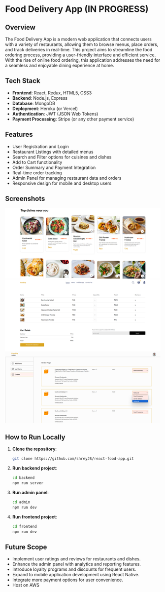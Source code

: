 # Food Delivery App (IN PROGRESS)

## Overview
The Food Delivery App is a modern web application that connects users with a variety of restaurants, allowing them to browse menus, place orders, and track deliveries in real-time. This project aims to streamline the food ordering process, providing a user-friendly interface and efficient service. With the rise of online food ordering, this application addresses the need for a seamless and enjoyable dining experience at home.

## Tech Stack
- **Frontend**: React, Redux, HTML5, CSS3
- **Backend**: Node.js, Express
- **Database**: MongoDB
- **Deployment**: Heroku (or Vercel)
- **Authentication**: JWT (JSON Web Tokens)
- **Payment Processing**: Stripe (or any other payment service)

## Features
- User Registration and Login
- Restaurant Listings with detailed menus
- Search and Filter options for cuisines and dishes
- Add to Cart functionality
- Order Summary and Payment Integration
- Real-time order tracking
- Admin Panel for managing restaurant data and orders
- Responsive design for mobile and desktop users

## Screenshots
![Home Page](images/foodzip_home.png)
![Cart Page](images/foodzip_cart.png)
![Admin Panel](images/foodzip_admin_orders.png)

## How to Run Locally
1. **Clone the repository**:
   ```bash
   git clone https://github.com/shreyJS/react-food-app.git
   ```
2. **Run backend project**:
   ```bash
   cd backend
   npm run server
   ```
3. **Run admin panel**:
   ```bash
   cd admin
   npm run dev
   ```
4. **Run frontend project**:
   ```bash
   cd frontend
   npm run dev
   ```

## Future Scope
- Implement user ratings and reviews for restaurants and dishes.
- Enhance the admin panel with analytics and reporting features.
- Introduce loyalty programs and discounts for frequent users.
- Expand to mobile application development using React Native.
- Integrate more payment options for user convenience.
- Host on AWS
